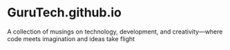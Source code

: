 # GuruTech.github.io
A collection of musings on technology, development, and creativity—where code meets imagination and ideas take flight
